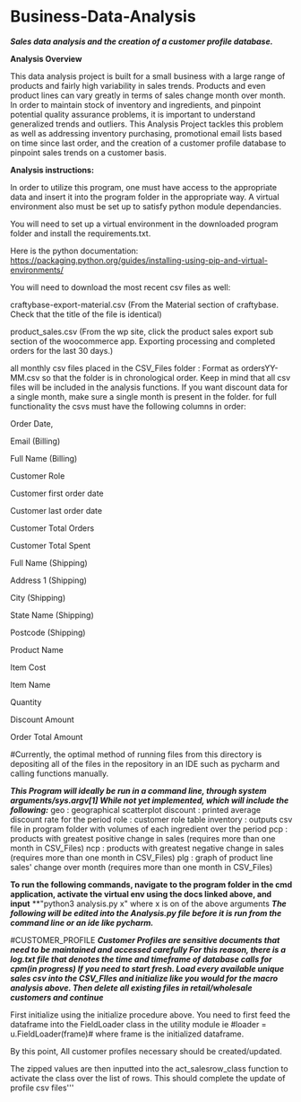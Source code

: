 # Business-Data-Analysis
***Sales data analysis and the creation of a customer profile database.***

**Analysis Overview**

This data analysis project is built for a small business with a large range of products and fairly high variability in sales trends. Products and even product lines can vary greatly in terms of sales change month over month. In order to maintain stock of inventory and ingredients, and pinpoint potential quality assurance problems, it is important to understand generalized trends and outliers. This Analysis Project tackles this problem as well as addressing inventory purchasing, promotional email lists based on time since last order, and the creation of a customer profile database to pinpoint sales trends on a customer basis.


**Analysis instructions:**

In order to utilize this program, one must have access to the appropriate data and insert it into the program folder in the appropriate way. A virtual environment also must be set up to satisfy python module dependancies.

You will need to set up a virtual environment in the downloaded program folder and install the requirements.txt. 

Here is the python documentation: https://packaging.python.org/guides/installing-using-pip-and-virtual-environments/

You will need to download the most recent csv files as well:

craftybase-export-material.csv (From the Material section of craftybase. Check that the title of the file is identical)

product_sales.csv (From the wp site, click the product sales export sub section of the woocommerce app. Exporting processing and completed orders for the last 30 days.)

all monthly csv files placed in the CSV_Files folder :
  Format as ordersYY-MM.csv so that the folder is in chronological order.
  Keep in mind that all csv files will be included in the analysis functions. If you want discount data for a single month, make sure a single month is present in the folder.
  for full functionality the csvs must have the following columns in order:

Order Date,

Email (Billing)

Full Name (Billing)

Customer Role

Customer first order date

Customer last order date

Customer Total Orders

Customer Total Spent

Full Name (Shipping)

Address 1 (Shipping)

City (Shipping)

State Name (Shipping)

Postcode (Shipping)

Product Name

Item Cost

Item Name

Quantity

Discount Amount

Order Total Amount

#Currently, the optimal method of running files from this directory is depositing all of the files in the repository in an IDE such as pycharm and calling functions manually.

***This Program will ideally be run in a command line, through system arguments/sys.argv[1] While not yet implemented, which will include the following:***
geo : geographical scatterplot
discount : printed average discount rate for the period
role : customer role table
inventory : outputs csv file in program folder with volumes of each ingredient over the period
pcp : products with greatest positive change in sales (requires more than one month in CSV_Files)
ncp : products with greatest negative change in sales (requires more than one month in CSV_Files)
plg : graph of product line sales' change over month (requires more than one month in CSV_Files)

**To run the following commands, navigate to the program folder in the cmd application, activate the virtual env using the docs linked above, and input**
**"python3 analysis.py x" where x is on of the above arguments
***The following will be edited into the Analysis.py file before it is run from the command line or an ide like pycharm.***


#CUSTOMER_PROFILE
***Customer Profiles are sensitive documents that need to be maintained and accessed carefully
For this reason, there is a log.txt file that denotes the time and timeframe of database calls for cpm(in progress)
If you need to start fresh. Load every available unique sales csv into the CSV_FIles and initialize like you would
for the macro analysis above. Then delete all existing files in retail/wholesale customers and continue***

First initialize using the initialize procedure above. You need to first feed the dataframe into the FieldLoader class
in the utility module ie #loader = u.FieldLoader(frame)# where frame is the initialized dataframe. 

By this point, All customer profiles necessary should be created/updated. 

The zipped values are then inputted into the act_salesrow_class function to activate the class over the list of rows.
This should complete the update of profile csv files'''
